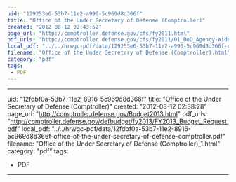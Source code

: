 ```yaml
---
uid: "129253e6-53b7-11e2-a996-5c969d8d366f"
title: "Office of the Under Secretary of Defense (Comptroller)"
created: "2012-08-12 02:43:52"
page_url: "http://comptroller.defense.gov/cfs/fy2011.html"
pdf_urls: "http://comptroller.defense.gov/cfs/fy2011/01_DoD_Agency-Wide/1st_Quarter_Fiscal_Year_2011_Department_of_Defense_Agencywide_Financial_Statements.pdf"
local_pdf: "../../hrwgc-pdf/data/129253e6-53b7-11e2-a996-5c969d8d366f-office-of-the-under-secretary-of-defense-comptroller.pdf"
filename: "Office of the Under Secretary of Defense (Comptroller).html"
category: "pdf"
tags: 
 - PDF
---
```

---
uid: "12fdbf0a-53b7-11e2-8916-5c969d8d366f"
title: "Office of the Under Secretary of Defense (Comptroller)"
created: "2012-08-12 02:38:28"
page_url: "http://comptroller.defense.gov/Budget2013.html"
pdf_urls: "http://comptroller.defense.gov/defbudget/fy2013/FY2013_Budget_Request.pdf"
local_pdf: "../../hrwgc-pdf/data/12fdbf0a-53b7-11e2-8916-5c969d8d366f-office-of-the-under-secretary-of-defense-comptroller.pdf"
filename: "Office of the Under Secretary of Defense (Comptroller)_1.html"
category: "pdf"
tags: 
 - PDF
---
